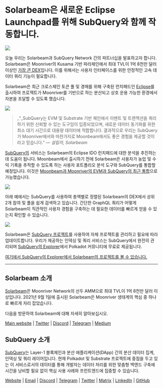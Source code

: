 # Solarbeam은 새로운 Eclipse Launchpad를 위해 SubQuery와 함께 작동합니다.

![](https://miro.medium.com/max/1400/1*ZG9NqT9GIXax5SBpNn5ipg.png)

오늘 우리는 Solarbeam과 SubQuery Network 간의 파트너십을 발표하고자 합니다. Solarbeam은 Moonriver의 Kusama 기반 파라체인에서 최대 TVL이 1억 8천만 달러 이상인 [가장 큰 DEX](https://defillama.com/chain/Moonriver)입니다. 이를 위해서는 사용자 인터페이스를 위한 안정적인 고속 데이터 쿼리 기능이 필요합니다.

Solarbeam은 최근 크로스체인 토큰 풀 및 경매를 위해 구축된 런치패드인 [Eclipse](https://app.solarbeam.io/eclipse)를 출시하여 프로젝트가 Moonriver를 기반으로 하는 분산되고 상호 운용 가능한 환경에서 자본을 조달할 수 있도록 했습니다.

![](https://miro.medium.com/max/1400/1*IbRN8EnymWvqvh0sx_PNKw.png)

> _“_SubQuery는 EVM 및 Substrate 기반 체인에서 이벤트 및 트랜잭션을 쿼리하기 위한 신뢰할 수 있는 도구임이 입증되었으며, 새로운 데이터 동기화를 위한 최소 대기 시간으로 대용량 데이터에 적합합니다. 결과적으로 우리는 SubQuery가 Moonriver에서와 마찬가지로 Moonbeam에서도 좋은 경험을 제공할 것이라고 믿습니다.”  _— 설립자, Solarbeam_

[SubQuery의](https://subquery.network/) 서비스는 Solarbeam의 Eclipse IDO 런치패드에 대한 분석을 추진하는 데 도움이 됩니다. Moonbeam에서 출시하기 전에 Solarbeam은 사용자가 농업 및 수익 기록을 추적할 수 있도록 하는 사용자 포트폴리오 분석 도구와 SubQuery를 통합할 예정입니다. 이것은 [Moonbeam과 Moonriver의 EVM과 SubQuery의 최근 통합](https://subquery.medium.com/subquery-adds-ethereum-virtual-machine-evm-functionality-in-integration-with-moonbeam-and-ddbcdf0fd8ff)으로 가능했습니다.

![](https://miro.medium.com/max/1400/1*6_iO6tLt4RxxMvs8u-F_Bg.png)

아래 예에서는 SubQuery를 사용하여 총액별로 정렬된 Solarbeam의 DEX에서 상위 2개 참여 및 풀을 쉽게 검색하고 있습니다. 간단한 GraphQL 쿼리가 어떻게 Solarbeam이 직관적인 사용자 경험을 구축하는 데 필요한 데이터를 빠르게 얻을 수 있는지 확인할 수 있습니다.

![](https://miro.medium.com/max/1400/1*5iCwSaU96UtDMFA1MruRlA.png)

Solarbeam은 [SubQuery 프로젝트](https://project.subquery.network/)를 사용하여 자체 프로젝트를 관리하고 필요에 따라 업데이트합니다. 우리가 제공하는 인덱싱 및 쿼리 서비스는 SubQuery에서 완전히 관리되며 [SubQuery의 Explorer](https://explorer.subquery.network/)에서 Polkadot 커뮤니티에 무료로 제공됩니다.

[여기에서 SubQuery의 Explorer에서 Solarbeam의 프로젝트를 볼 수 있습니다.](https://explorer.subquery.network/subquery/csntest/eclipse)

---

## Solarbeam 소개

[Solarbeam](https://solarbeam.io/)은 Moonriver Network의 선두 AMM으로 최대 TVL이 1억 8천만 달러 이상입니다. 2021년 9월 1일에 출시된 Solarbeam은 Moonriver 생태계의 핵심 중 하나로 빠르게 자리 잡았습니다.

다음을 방문하여 Solarbeam에 대해 자세히 알아보십시오.

[Main website](https://solarbeam.io/exchange/swap) | [Twitter](https://twitter.com/solarbeamio) | [Discord](http://discord.gg/rK4AjZXuwf) | [Telegram](http://t.me/solarbeamio) | [Medium](https://solarbeam.medium.com/)

## SubQuery 소개

[SubQuery](https://subquery.network/)는 Layer-1 블록체인과 분산 애플리케이션(DApp) 간의 분산 데이터 집계, 인덱싱 및 쿼리 레이어입니다. 현재 Polkadot 및 Substrate 프로젝트에 중점을 두고 있는 이 서비스로서의 데이터를 통해 개발자는 데이터 처리를 위한 맞춤형 백엔드 구축에 시간을 낭비할 필요 없이 핵심 사용 사례와 프런트엔드에 집중할 수 있습니다.

[Website](https://subquery.network/) | [Email](mailto:hello@subquery.network) | [Discord](https://discord.com/invite/78zg8aBSMG) | [Telegram](https://t.me/subquerynetwork) | [Twitter](https://twitter.com/subquerynetwork) | [Matrix](https://matrix.to/#/#subquery:matrix.org) | [LinkedIn](https://www.linkedin.com/company/subquery) | [GitHub](https://github.com/subquery)
